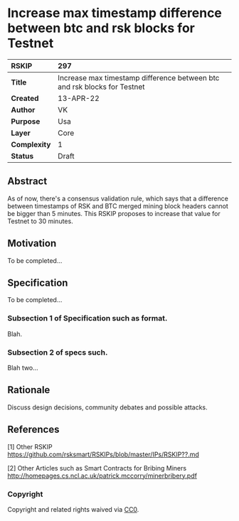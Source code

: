 # Increase max timestamp difference between btc and rsk blocks for Testnet

|RSKIP          |297           |
| :------------ |:-------------|
|**Title**      |Increase max timestamp difference between btc and rsk blocks for Testnet |
|**Created**    |13-APR-22 |
|**Author**     |VK |
|**Purpose**    |Usa |
|**Layer**      |Core |
|**Complexity** |1 |
|**Status**     |Draft |

## Abstract

As of now, there's a consensus validation rule, which says that a difference between timestamps of RSK and BTC merged
mining block headers cannot be bigger than 5 minutes. This RSKIP proposes to increase that value for Testnet to 30 minutes.

## Motivation

To be completed...

## Specification

To be completed...

### Subsection 1 of Specification such as format.

Blah.

### Subsection 2 of specs such.

Blah two...

## Rationale

Discuss design decisions, community debates and possible attacks.

## References

[1] Other RSKIP https://github.com/rsksmart/RSKIPs/blob/master/IPs/RSKIP??.md

[2] Other Articles such as Smart Contracts for Bribing Miners http://homepages.cs.ncl.ac.uk/patrick.mccorry/minerbribery.pdf

### Copyright

Copyright and related rights waived via [CC0](https://creativecommons.org/publicdomain/zero/1.0/).
